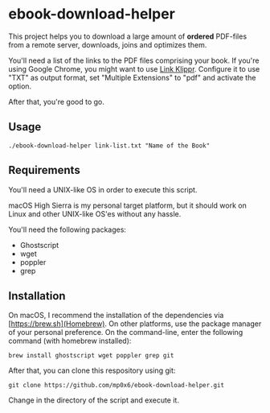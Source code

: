 # ebook-download-helper

This project helps you to download a large amount of __ordered__ PDF-files from a remote server, downloads, joins and optimizes them.

You'll need a list of the links to the PDF files comprising your book. If you're using Google Chrome, you might want to use [Link Klippr](https://chrome.google.com/webstore/detail/link-klipper-extract-all/fahollcgofmpnehocdgofnhkkchiekoo).
Configure it to use "TXT" as output format, set "Multiple Extensions" to "pdf" and activate the option.

After that, you're good to go.

## Usage

```
./ebook-download-helper link-list.txt "Name of the Book"
```

## Requirements
You'll need a UNIX-like OS in order to execute this script.

macOS High Sierra is my personal target platform, but it should work on Linux and other UNIX-like OS'es without any hassle.

You'll need the following packages:

- Ghostscript
- wget
- poppler
- grep

## Installation
On macOS, I recommend the installation of the dependencies via [https://brew.sh](Homebrew). On other platforms, use the package manager of your personal preference. On the command-line, enter the following command (with homebrew installed):
```
brew install ghostscript wget poppler grep git
```

After that, you can clone this respository using git:
```
git clone https://github.com/mp0x6/ebook-download-helper.git
```

Change in the directory of the script and execute it.

